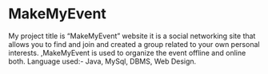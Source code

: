 # MakeMyEvent
My project title is “MakeMyEvent” website it is a social networking site that allows you to find and join and created a group related to your own personal interests. ,MakeMyEvent is used to organize the event offline and online both. Language used:- Java, MySql, DBMS, Web Design.
